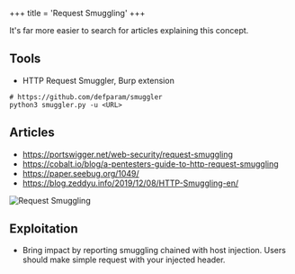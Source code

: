 +++
title = 'Request Smuggling'
+++


It's far more easier to search for articles explaining this concept.

## Tools

- HTTP Request Smuggler, Burp extension

```
# https://github.com/defparam/smuggler
python3 smuggler.py -u <URL>
```

## Articles

- https://portswigger.net/web-security/request-smuggling
- https://cobalt.io/blog/a-pentesters-guide-to-http-request-smuggling
- https://paper.seebug.org/1049/
- https://blog.zeddyu.info/2019/12/08/HTTP-Smuggling-en/

![Request Smuggling](/requestsmuggling.jpg)

## Exploitation

- Bring impact by reporting smuggling chained with host injection. Users should make simple request with your injected header.
